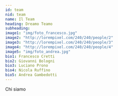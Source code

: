 ```yaml
---
id: team
nid: team
name: Il Team
heading: Dreamo Teamo  
subheading: 
image1: "img/foto_francesco.jpg"
image2: "http://lorempixel.com/240/240/people/2"
image3: "http://lorempixel.com/240/240/people/3"
image4: "http://lorempixel.com/240/240/people/4"
image5: "img/foto_andrea.jpg"
bio1: Francesco Cretti
bio2: Giovanni Bologni
bio3: Luciano Prono
bio4: Nicola Ruffino
bio5: Andrea Gambedotti
---
```


Chi siamo

<!-- image1: "http://lorempixel.com/240/240/people/1"
image2: "http://lorempixel.com/240/240/people/2"
image3: "http://lorempixel.com/240/240/people/3"
image4: "http://lorempixel.com/240/240/people/4" -->
